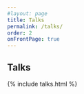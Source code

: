 ```yaml
---
#layout: page
title: Talks
permalink: /talks/
order: 2
onFrontPage: true
---
```


## Talks

{% include talks.html %}
